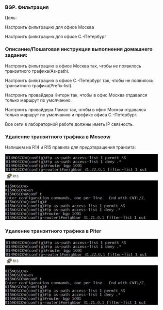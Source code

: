 ### BGP. Фильтрация


Цель:

Настроить фильтрацию для офисе Москва

Настроить фильтрацию для офисе С.-Петербург


### Описание/Пошаговая инструкция выполнения домашнего задания:



Настроить фильтрацию в офисе Москва так, чтобы не появилось транзитного трафика(As-path).

Настроить фильтрацию в офисе С.-Петербург так, чтобы не появилось транзитного трафика(Prefix-list).

Настроить провайдера Киторн так, чтобы в офис Москва отдавался только маршрут по умолчанию.

Настроить провайдера Ламас так, чтобы в офис Москва отдавался только маршрут по умолчанию и префикс офиса С.-Петербург.

Все сети в лабораторной работе должны иметь IP связность.


### Удаление транзитного трафика в Moscow


Напишем на R14 и R15 правила для предотвращения транзита:

![alt text](https://github.com/Eliminir/OTUS-LABS-PROF/blob/main/LAB11/1.JPG)


### Удаление транзитного трафика в Piter

![alt text](https://github.com/Eliminir/OTUS-LABS-PROF/blob/main/LAB11/1.JPG)



